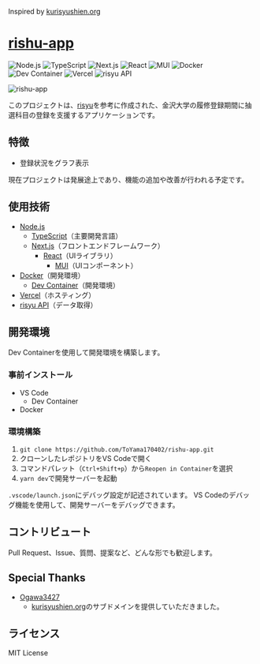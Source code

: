 Inspired by [kurisyushien.org](https://kurisyushien.org)

# [rishu-app](https://yamato.kurisyushien.org)

![Node.js](https://img.shields.io/badge/-Node.js-339933.svg?logo=node.js&style=plastic)
![TypeScript](https://img.shields.io/badge/-Typescript-007ACC.svg?logo=typescript&style=plastic)
![Next.js](https://img.shields.io/badge/-Next.js-000000.svg?logo=next.js&style=plastic)
![React](https://img.shields.io/badge/-React-61DAFB.svg?logo=react&style=plastic)
![MUI](https://img.shields.io/badge/-MUI-757575.svg?logo=MUI&style=plastic)
![Docker](https://img.shields.io/badge/-Docker-2496ED.svg?logo=docker&style=plastic)
![Dev Container](https://img.shields.io/badge/-Dev%20Container-444444.svg?logo=dev.to&style=plastic)
![Vercel](https://img.shields.io/badge/-Vercel-000000.svg?logo=vercel&style=plastic)
![risyu API](https://img.shields.io/badge/-risyu%20API-FFFFFF.svg?logo=api&style=flat)

![rishu-app](./rishu-app/app/favicon.ico)

このプロジェクトは、[risyu](https://kurisyushien.org)を参考に作成された、金沢大学の履修登録期間に抽選科目の登録を支援するアプリケーションです。

## 特徴

- 登録状況をグラフ表示

現在プロジェクトは発展途上であり、機能の追加や改善が行われる予定です。

## 使用技術

- [Node.js](https://nodejs.org/)
  - [TypeScript](https://www.typescriptlang.org/)（主要開発言語）
  - [Next.js](https://nextjs.org/)（フロントエンドフレームワーク）
    - [React](https://reactjs.org/)（UIライブラリ）
      - [MUI](https://mui.com/)（UIコンポーネント）
- [Docker](https://www.docker.com/)（開発環境）
  - [Dev Container](https://code.visualstudio.com/docs/remote/containers)（開発環境）
- [Vercel](https://vercel.com/)（ホスティング）
- [risyu API](https://github.com/ogawa3427/risyu_son?tab=readme-ov-file)（データ取得）

## 開発環境

Dev Containerを使用して開発環境を構築します。

### 事前インストール

- VS Code
  - Dev Container
- Docker

### 環境構築

1. `git clone https://github.com/ToYama170402/rishu-app.git`
2. クローンしたレポジトリをVS Codeで開く
3. コマンドパレット（`Ctrl+Shift+p`）から`Reopen in Container`を選択
4. `yarn dev`で開発サーバーを起動

`.vscode/launch.json`にデバッグ設定が記述されています。
VS Codeのデバッグ機能を使用して、開発サーバーをデバッグできます。

## コントリビュート

Pull Request、Issue、質問、提案など、どんな形でも歓迎します。

## Special Thanks

- [Ogawa3427](https://twitter.com/Ogawa3427)
  - [kurisyushien.org](https://kurisyushien.org)のサブドメインを提供していただきました。

## ライセンス

MIT License
